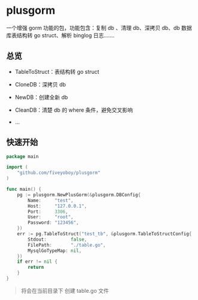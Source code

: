 # plusgorm

一个增强 gorm 功能的包，功能包含：复制 db 、清理 db、深拷贝 db、db 数据库表结构转 go struct、解析 binglog 日志.......



## 总览

* TableToStruct：表结构转 go struct

* CloneDB：深拷贝 db

* NewDB：创建全新 db

* CleanDB：清楚 db 的 where 条件，避免交叉影响

* ...



## 快速开始

```go
package main

import (
	"github.com/fiveyoboy/plusgorm"
)

func main() {
	pg := plusgorm.NewPlusGorm(&plusgorm.DBConfig{
		Name:     "test",
		Host:     "127.0.0.1",
		Port:     3306,
		User:     "root",
		Password: "123456",
	})
	err := pg.TableToStruct("test_tb", &plusgorm.TableToStructConfig{
		Stdout:         false,
		FilePath:       "./table.go",
		MysqlGoTypeMap: nil,
	})
	if err != nil {
		return
	}
}

```

> 将会在当前目录下 创建 table.go 文件
